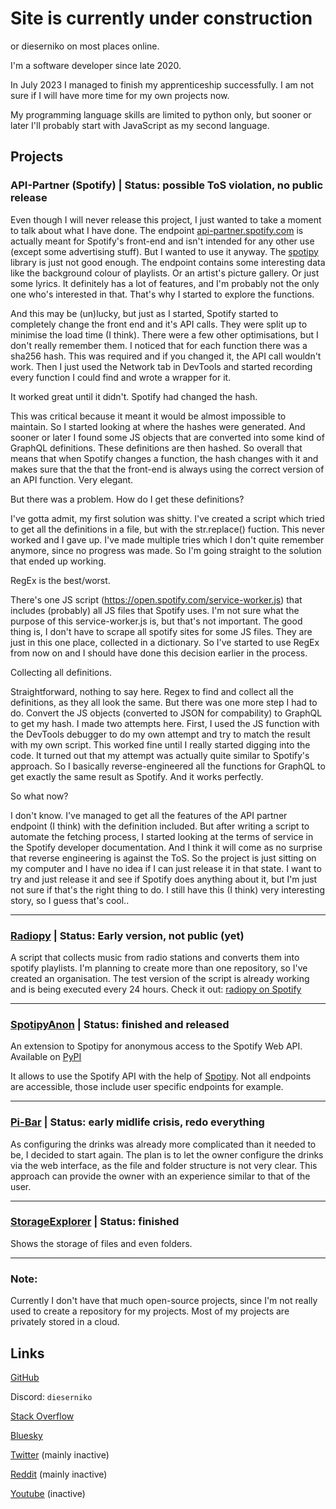 # Site is currently under construction

or dieserniko on most places online. 

I'm a software developer since late 2020.

In July 2023 I managed to finish my apprenticeship successfully. I am not sure if I will have more time for my own projects now.

My programming language skills are limited to python only, but sooner or later I'll probably start with JavaScript as my second language.

## Projects

### API-Partner (Spotify) | Status: possible ToS violation, no public release

Even though I will never release this project, I just wanted to take a moment to talk about what I have done.
The endpoint [api-partner.spotify.com](https://api-partner.spotify.com) is actually meant for Spotify's front-end and isn't intended for any other use (except some advertising stuff).
But I wanted to use it anyway. The [spotipy](https://github.com/spotipy-dev/spotipy) library is just not good enough.
The endpoint contains some interesting data like the background colour of playlists. Or an artist's picture gallery. 
Or just some lyrics. It definitely has a lot of features, and I'm probably not the only one who's interested in that.
That's why I started to explore the functions. 

And this may be (un)lucky, but just as I started, Spotify started to completely change the front end and it's API calls. 
They were split up to minimise the load time (I think). There were a few other optimisations, but I don't really remember them.
I noticed that for each function there was a sha256 hash. This was required and if you changed it, the API call wouldn't work.
Then I just used the Network tab in DevTools and started recording every function I could find and wrote a wrapper for it.

It worked great until it didn't. Spotify had changed the hash.

This was critical because it meant it would be almost impossible to maintain. 
So I started looking at where the hashes were generated. And sooner or later I found some JS objects that are converted into some kind of GraphQL definitions.
These definitions are then hashed. So overall that means that when Spotify changes a function, the hash changes with it and makes sure that the
that the front-end is always using the correct version of an API function. Very elegant.

But there was a problem. How do I get these definitions?

I've gotta admit, my first solution was shitty.
I've created a script which tried to get all the definitions in a file, but with the str.replace() fuction. 
This never worked and I gave up. I've made multiple tries which I don't quite remember anymore, since no progress was made. 
So I'm going straight to the solution that ended up working.

RegEx is the best/worst.

There's one JS script (https://open.spotify.com/service-worker.js) that includes (probably) all JS files that Spotify uses.
I'm not sure what the purpose of this service-worker.js is, but that's not important.
The good thing is, I don't have to scrape all spotify sites for some JS files. They are just in this one place, collected in a dictionary.
So I've started to use RegEx from now on and I should have done this decision earlier in the process.

Collecting all definitions.

Straightforward, nothing to say here. Regex to find and collect all the definitions, as they all look the same.
But there was one more step I had to do. Convert the JS objects (converted to JSON for compability) to GraphQL to get my hash.
I made two attempts here. First, I used the JS function with the DevTools debugger to do my own attempt and try to match the result with my own script.
This worked fine until I really started digging into the code. It turned out that my attempt was actually quite similar to Spotify's approach.
So I basically reverse-engineered all the functions for GraphQL to get exactly the same result as Spotify. And it works perfectly.

So what now?

I don't know. I've managed to get all the features of the API partner endpoint (I think) with the definition included.
But after writing a script to automate the fetching process, I started looking at the terms of service in the Spotify developer documentation.
And I think it will come as no surprise that reverse engineering is against the ToS.
So the project is just sitting on my computer and I have no idea if I can just release it in that state. 
I want to try and just release it and see if Spotify does anything about it, but I'm just not sure if that's the right thing to do.
I still have this (I think) very interesting story, so I guess that's cool..

---

### [Radiopy](https://radiopy.github.io) | Status: Early version, not public (yet)

A script that collects music from radio stations and converts them into spotify playlists.
I'm planning to create more than one repository, so I've created an organisation.
The test version of the script is already working and is being executed every 24 hours.
Check it out: [radiopy on Spotify](https://open.spotify.com/user/31bk3o6pc4ehozimdakaglavex2e)

---

### [SpotipyAnon](https://github.com/dieser-niko/spotipy-anon) | Status: finished and released

An extension to Spotipy for anonymous access to the Spotify Web API.
Available on [PyPI](https://pypi.org/project/spotipy-anon/)

It allows to use the Spotify API with the help of [Spotipy](https://github.com/spotipy-dev/spotipy).
Not all endpoints are accessible, those include user specific endpoints for example.

---

### [Pi-Bar](https://github.com/dieser-niko/pi-bar) | Status: early midlife crisis, redo everything

As configuring the drinks was already more complicated than it needed to be, I decided to start again.
The plan is to let the owner configure the drinks via the web interface, as the file and folder structure is not very clear.
This approach can provide the owner with an experience similar to that of the user.

---

### [StorageExplorer](https://github.com/dieser-niko/StorageExplorer) | Status: finished

Shows the storage of files and even folders.

---

### Note:
Currently I don't have that much open-source projects, since I'm not really used to create a repository for my projects.
Most of my projects are privately stored in a cloud.

## Links
[GitHub](https://github.com/dieser-niko)

Discord: `dieserniko`

[Stack Overflow](https://stackoverflow.com/users/15580216/dieserniko)

[Bluesky](https://bsky.app/profile/dieserniko.link)

[Twitter](https://twitter.com/dieser_niko) (mainly inactive)

[Reddit](https://reddit.com/u/NikoHD203) (mainly inactive)

[Youtube](https://youtube.com/channel/UCvUkk9NjKTNtuTorkba7thw) (inactive)


